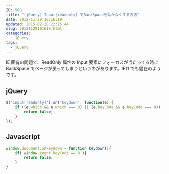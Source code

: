 ```yaml
---
ID: 560
title: "[jQuery] Input[readonly] でBackSpaceを効かなくする方法"
date: 2012-11-29 10:16:19
updated: 2015-02-28 22:25:44
slug: 20121129101619.html
categories:
  - jQuery
tags:
  - jQuery
---
```


IE 固有の問題で、ReadOnly 属性の Input 要素にフォーカスが当たってる時に BackSpace でページが戻ってしまうというのがあります。IE11 でも健在のようです。

<!--more-->
<h2>jQuery</h2>

```js
$('input[readonly]').on('keydown', function(e) {
    if ((e.which && e.which === 8) || (e.keyCode && e.keyCode === 8)) {
        return false;
    }
});
```

<h2>Javascript</h2>

```js
window.document.onkeydown = function keydown(){
    if( window.event.keyCode == 8 ){
        return false;
    }
}
```
